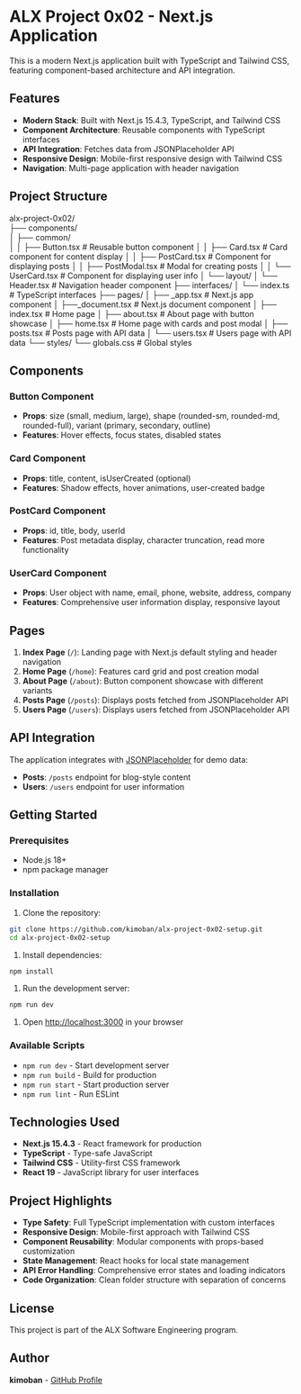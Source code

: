 # ALX Project 0x02 - Next.js Application

This is a modern Next.js application built with TypeScript and Tailwind CSS, featuring component-based architecture and API integration.

## Features

- **Modern Stack**: Built with Next.js 15.4.3, TypeScript, and Tailwind CSS
- **Component Architecture**: Reusable components with TypeScript interfaces
- **API Integration**: Fetches data from JSONPlaceholder API
- **Responsive Design**: Mobile-first responsive design with Tailwind CSS
- **Navigation**: Multi-page application with header navigation

## Project Structure

alx-project-0x02/  
├── components/  
│   ├── common/  
│   │   ├── Button.tsx            # Reusable button component
│   │   ├── Card.tsx              # Card component for content display
│   │   ├── PostCard.tsx          # Component for displaying posts
│   │   ├── PostModal.tsx         # Modal for creating posts
│   │   └── UserCard.tsx          # Component for displaying user info
│   └── layout/
│       └── Header.tsx            # Navigation header component
├── interfaces/
│   └── index.ts                  # TypeScript interfaces
├── pages/
│   ├── _app.tsx                 # Next.js app component
│   ├──_document.tsx             # Next.js document component
│   ├── index.tsx                # Home page
│   ├── about.tsx                # About page with button showcase
│   ├── home.tsx                 # Home page with cards and post modal
│   ├── posts.tsx                # Posts page with API data
│   └── users.tsx                # Users page with API data
└── styles/
    └── globals.css              # Global styles

## Components

### Button Component

- **Props**: size (small, medium, large), shape (rounded-sm, rounded-md, rounded-full), variant (primary, secondary, outline)  
- **Features**: Hover effects, focus states, disabled states  

### Card Component

- **Props**: title, content, isUserCreated (optional)  
- **Features**: Shadow effects, hover animations, user-created badge  

### PostCard Component

- **Props**: id, title, body, userId  
- **Features**: Post metadata display, character truncation, read more functionality  

### UserCard Component

- **Props**: User object with name, email, phone, website, address, company  
- **Features**: Comprehensive user information display, responsive layout  

## Pages

1. **Index Page** (`/`): Landing page with Next.js default styling and header navigation  
2. **Home Page** (`/home`): Features card grid and post creation modal  
3. **About Page** (`/about`): Button component showcase with different variants  
4. **Posts Page** (`/posts`): Displays posts fetched from JSONPlaceholder API  
5. **Users Page** (`/users`): Displays users fetched from JSONPlaceholder API  

## API Integration

The application integrates with [JSONPlaceholder](https://jsonplaceholder.typicode.com/) for demo data:

- **Posts**: `/posts` endpoint for blog-style content  
- **Users**: `/users` endpoint for user information  

## Getting Started

### Prerequisites

- Node.js 18+  
- npm package manager  

### Installation

1. Clone the repository:

```bash
git clone https://github.com/kimoban/alx-project-0x02-setup.git
cd alx-project-0x02-setup
```

1. Install dependencies:

```bash
npm install
```

1. Run the development server:

```bash
npm run dev
```

1. Open [http://localhost:3000](http://localhost:3000) in your browser

### Available Scripts

- `npm run dev` - Start development server  
- `npm run build` - Build for production  
- `npm run start` - Start production server  
- `npm run lint` - Run ESLint  

## Technologies Used

- **Next.js 15.4.3** - React framework for production  
- **TypeScript** - Type-safe JavaScript  
- **Tailwind CSS** - Utility-first CSS framework  
- **React 19** - JavaScript library for user interfaces  

## Project Highlights

- **Type Safety**: Full TypeScript implementation with custom interfaces  
- **Responsive Design**: Mobile-first approach with Tailwind CSS  
- **Component Reusability**: Modular components with props-based customization  
- **State Management**: React hooks for local state management  
- **API Error Handling**: Comprehensive error states and loading indicators  
- **Code Organization**: Clean folder structure with separation of concerns  

## License

This project is part of the ALX Software Engineering program.

## Author

**kimoban** - [GitHub Profile](https://github.com/kimoban)
